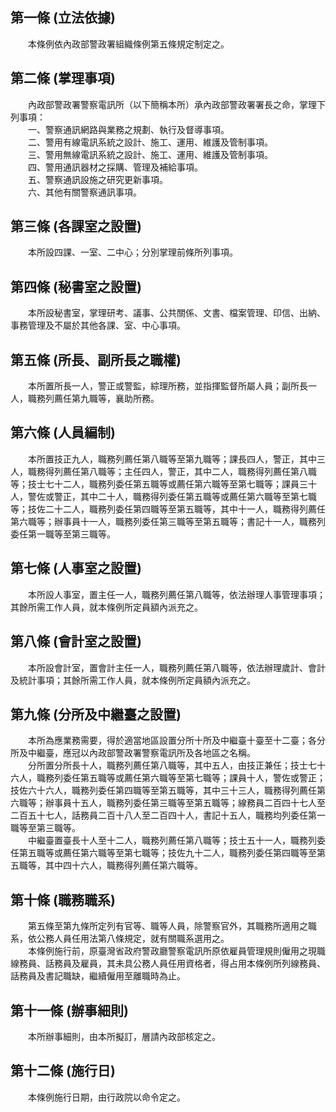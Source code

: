第一條 (立法依據)
-----------------
　　本條例依內政部警政署組織條例第五條規定制定之。  


第二條 (掌理事項)
-----------------
　　內政部警政署警察電訊所（以下簡稱本所）承內政部警政署署長之命，掌理下列事項：  
　　一、警察通訊網路與業務之規劃、執行及督導事項。  
　　二、警用有線電訊系統之設計、施工、運用、維護及管制事項。  
　　三、警用無線電訊系統之設計、施工、運用、維護及管制事項。  
　　四、警用通訊器材之採購、管理及補給事項。  
　　五、警察通訊設施之研究更新事項。  
　　六、其他有關警察通訊事項。  


第三條 (各課室之設置)
---------------------
　　本所設四課、一室、二中心；分別掌理前條所列事項。  


第四條 (秘書室之設置)
---------------------
　　本所設秘書室，掌理研考、議事、公共關係、文書、檔案管理、印信、出納、事務管理及不屬於其他各課、室、中心事項。  


第五條 (所長、副所長之職權)
---------------------------
　　本所置所長一人，警正或警監，綜理所務，並指揮監督所屬人員；副所長一人，職務列薦任第九職等，襄助所務。  


第六條 (人員編制)
-----------------
　　本所置技正九人，職務列薦任第八職等至第九職等；課長四人，警正，其中三人，職務得列薦任第八職等；主任四人，警正，其中二人，職務得列薦任第八職等；技士七十二人，職務列委任第五職等或薦任第六職等至第七職等；課員三十人，警佐或警正，其中二十人，職務得列委任第五職等或薦任第六職等至第七職等；技佐二十二人，職務列委任第四職等至第五職等，其中十一人，職務得列薦任第六職等；辦事員十一人，職務列委任第三職等至第五職等；書記十一人，職務列委任第一職等至第三職等。  


第七條 (人事室之設置)
---------------------
　　本所設人事室，置主任一人，職務列薦任第八職等，依法辦理人事管理事項；其餘所需工作人員，就本條例所定員額內派充之。  


第八條 (會計室之設置)
---------------------
　　本所設會計室，置會計主任一人，職務列薦任第八職等，依法辦理歲計、會計及統計事項；其餘所需工作人員，就本條例所定員額內派充之。  


第九條 (分所及中繼臺之設置)
---------------------------
　　本所為應業務需要，得於適當地區設置分所十所及中繼臺十臺至十二臺；各分所及中繼臺，應冠以內政部警政署警察電訊所及各地區之名稱。  
　　分所置分所長十人，職務列薦任第八職等，其中五人，由技正兼任；技士七十六人，職務列委任第五職等或薦任第六職等至第七職等；課員十人，警佐或警正；技佐六十六人，職務列委任第四職等至第五職等，其中三十三人，職務得列薦任第六職等；辦事員十五人，職務列委任第三職等至第五職等；線務員二百四十七人至二百五十七人，話務員二百十八人至二百四十人，書記十五人，職務均列委任第一職等至第三職等。  
　　中繼臺置臺長十人至十二人，職務列薦任第八職等；技士五十一人，職務列委任第五職等或薦任第六職等至第七職等；技佐九十二人，職務列委任第四職等至第五職等，其中四十六人，職務得列薦任第六職等。  


第十條 (職務職系)
-----------------
　　第五條至第九條所定列有官等、職等人員，除警察官外，其職務所適用之職系，依公務人員任用法第八條規定，就有關職系選用之。  
　　本條例施行前，原臺灣省政府警政廳警察電訊所原依雇員管理規則僱用之現職線務員、話務員及雇員，其未具公務人員任用資格者，得占用本條例所列線務員、話務員及書記職缺，繼續僱用至離職時為止。  


第十一條 (辦事細則)
-------------------
　　本所辦事細則，由本所擬訂，層請內政部核定之。  


第十二條 (施行日)
-----------------
　　本條例施行日期，由行政院以命令定之。